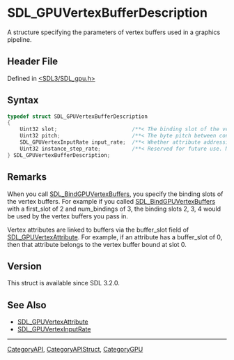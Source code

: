 # SDL_GPUVertexBufferDescription

A structure specifying the parameters of vertex buffers used in a graphics pipeline.

## Header File

Defined in [<SDL3/SDL_gpu.h>](https://github.com/libsdl-org/SDL/blob/main/include/SDL3/SDL_gpu.h)

## Syntax

```c
typedef struct SDL_GPUVertexBufferDescription
{
    Uint32 slot;                        /**< The binding slot of the vertex buffer. */
    Uint32 pitch;                       /**< The byte pitch between consecutive elements of the vertex buffer. */
    SDL_GPUVertexInputRate input_rate;  /**< Whether attribute addressing is a function of the vertex index or instance index. */
    Uint32 instance_step_rate;          /**< Reserved for future use. Must be set to 0. */
} SDL_GPUVertexBufferDescription;
```

## Remarks

When you call [SDL_BindGPUVertexBuffers](SDL_BindGPUVertexBuffers), you
specify the binding slots of the vertex buffers. For example if you called
[SDL_BindGPUVertexBuffers](SDL_BindGPUVertexBuffers) with a first_slot of 2
and num_bindings of 3, the binding slots 2, 3, 4 would be used by the
vertex buffers you pass in.

Vertex attributes are linked to buffers via the buffer_slot field of
[SDL_GPUVertexAttribute](SDL_GPUVertexAttribute). For example, if an
attribute has a buffer_slot of 0, then that attribute belongs to the vertex
buffer bound at slot 0.

## Version

This struct is available since SDL 3.2.0.

## See Also

- [SDL_GPUVertexAttribute](SDL_GPUVertexAttribute)
- [SDL_GPUVertexInputRate](SDL_GPUVertexInputRate)

----
[CategoryAPI](CategoryAPI), [CategoryAPIStruct](CategoryAPIStruct), [CategoryGPU](CategoryGPU)


